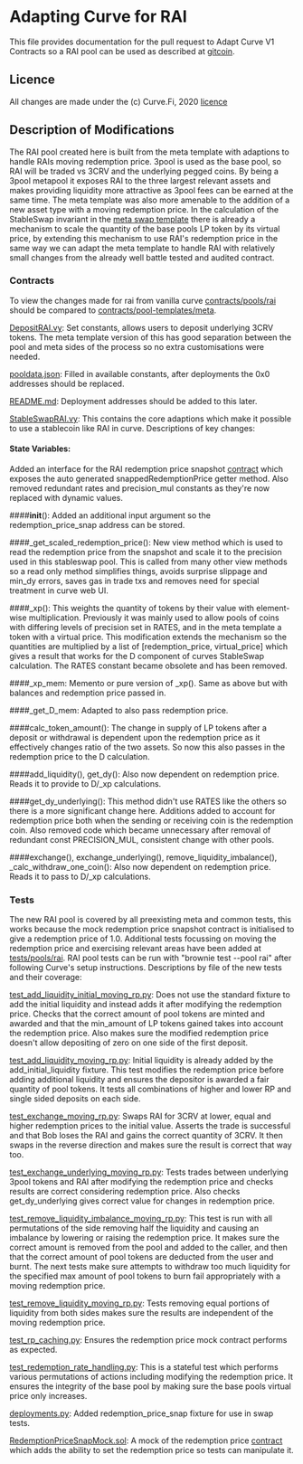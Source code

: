 # Adapting Curve for RAI

This file provides documentation for the pull request to Adapt Curve V1 Contracts so a RAI pool can be used as described
at [gitcoin](https://gitcoin.co/issue/reflexer-labs/curve-contract/1/100026434).

## Licence

All changes are made under the (c) Curve.Fi, 2020 [licence](LICENSE)

## Description of Modifications

The RAI pool created here is built from the meta template with adaptions to handle RAIs moving redemption
price. 3pool is used as the base pool, so RAI will be traded vs 3CRV and the underlying pegged coins. By being a 3pool
metapool it exposes RAI to the three largest relevant assets and makes providing liquidity more attractive as 3pool fees
can be earned at the same time. The meta template was also more amenable to the addition of a new asset type with a
moving redemption price. In the calculation of the StableSwap invariant in the
[meta swap template](contracts/pool-templates/meta/SwapTemplateMeta.vy) there is already a mechanism to scale the
quantity of the base pools LP token by its virtual price, by extending this mechanism to use RAI's redemption price in
the same way we can adapt the meta template to handle RAI with relatively small changes from the already well battle
tested and audited contract.

### Contracts

To view the changes made for rai from vanilla curve [contracts/pools/rai](contracts/pools/rai) should be compared to
[contracts/pool-templates/meta](contracts/pool-templates/meta).

[DepositRAI.vy](contracts/pools/rai/DepositRAI.vy): Set constants, allows users to deposit underlying 3CRV tokens. The
meta template version of this has good separation between the pool and meta sides of the process so no extra
customisations were needed.

[pooldata.json](contracts/pool-templates/meta/pooldata.json): Filled in available constants, after deployments the 0x0
addresses should be replaced.

[README.md](contracts/pools/rai/README.md): Deployment addresses should be added to this later.

[StableSwapRAI.vy](contracts/pools/rai/StableSwapRAI.vy): This contains the core adaptions which make it possible to
use a stablecoin like RAI in curve. Descriptions of key changes:

#### State Variables:
Added an interface for the RAI redemption price snapshot 
[contract](https://github.com/reflexer-labs/geb-redemption-price-snap/blob/master/src/RedemptionPriceSnap.sol) which
exposes the auto generated snappedRedemptionPrice getter method. Also removed redundant rates and precision_mul 
constants as they're now replaced with dynamic values.

####__init__():
Added an additional input argument so the redemption_price_snap address can be stored.

####_get_scaled_redemption_price(): 
New view method which is used to read the redemption price from the snapshot and scale it to the precision used in this
stableswap pool. This is called from many other view methods so a read only method simplifies things, avoids surprise
slippage and min_dy errors, saves gas in trade txs and removes need for special treatment in curve web UI.

####_xp():
This weights the quantity of tokens by their value with element-wise multiplication. Previously it was mainly used to
allow pools of coins with differing levels of precision set in RATES, and in the meta template a token with a virtual
price. This modification extends the mechanism so the quantities are multiplied by a list of 
[redemption_price, virtual_price] which gives a result that works for the D component of curves StableSwap calculation.
The RATES constant became obsolete and has been removed.

####_xp_mem:
Memento or pure version of _xp(). Same as above but with balances and redemption price passed in.

####_get_D_mem:
Adapted to also pass redemption price.

####calc_token_amount():
The change in supply of LP tokens after a deposit or withdrawal is dependent upon the redemption price as it effectively
changes ratio of the two assets. So now this also passes in the redemption price to the D calculation.

####add_liquidity(), get_dy():
Also now dependent on redemption price. Reads it to provide to D/_xp calculations.

####get_dy_underlying():
This method didn't use RATES like the others so there is a more significant change here. Additions added to account for 
redemption price both when the sending or receiving coin is the redemption coin. Also removed code which became
unnecessary after removal of redundant const PRECISION_MUL, consistent change with other pools.

####exchange(), exchange_underlying(), remove_liquidity_imbalance(), _calc_withdraw_one_coin():
Also now dependent on redemption price. Reads it to pass to D/_xp calculations.

### Tests

The new RAI pool is covered by all preexisting meta and common tests, this works because the mock redemption price
snapshot contract is initialised to give a redemption price of 1.0. Additional tests focussing on moving the redemption
price and exercising relevant areas have been added at [tests/pools/rai](tests/pools/rai). RAI pool tests can be run
with "brownie test --pool rai" after following Curve's setup instructions. Descriptions by file of the new tests and
their coverage:

[test_add_liquidity_initial_moving_rp.py](tests/pools/rai/unitary/test_add_liquidity_initial_moving_rp.py): Does not
use the standard fixture to add the initial liquidity and instead adds it after modifying the redemption price. Checks
that the correct amount of pool tokens are minted and awarded and that the min_amount of LP tokens gained takes into
account the redemption price. Also makes sure the modified redemption price doesn't allow depositing of zero on one side
of the first deposit.

[test_add_liquidity_moving_rp.py](tests/pools/rai/unitary/test_add_liquidity_moving_rp.py): Initial liquidity is already
added by the add_initial_liquidity fixture. This test modifies the redemption price before adding additional liquidity
and ensures the depositor is awarded a fair quantity of pool tokens. It tests all combinations of higher and lower RP
and single sided deposits on each side.

[test_exchange_moving_rp.py](tests/pools/rai/unitary/test_exchange_moving_rp.py): Swaps RAI for 3CRV at lower, equal and
higher redemption prices to the initial value. Asserts the trade is successful and that Bob loses the RAI and gains the
correct quantity of 3CRV. It then swaps in the reverse direction and makes sure the result is correct that way too.

[test_exchange_underlying_moving_rp.py](tests/pools/rai/unitary/test_exchange_underlying_moving_rp.py): Tests trades
between underlying 3pool tokens and RAI after modifying the redemption price and checks results are correct considering
redemption price. Also checks get_dy_underlying gives correct value for changes in redemption price.

[test_remove_liquidity_imbalance_moving_rp.py](tests/pools/rai/unitary/test_remove_liquidity_imbalance_moving_rp.py):
This test is run with all permutations of the side removing half the liquidity and causing an imbalance by lowering or
raising the redemption price. It makes sure the correct amount is removed from the pool and added to the caller, and
then that the correct amount of pool tokens are deducted from the user and burnt. The next tests make sure attempts to
withdraw too much liquidity for the specified max amount of pool tokens to burn fail appropriately with a moving
redemption price.

[test_remove_liquidity_moving_rp.py](tests/pools/rai/unitary/test_remove_liquidity_moving_rp.py): Tests removing equal
portions of liquidity from both sides makes sure the results are independent of the moving redemption price.

[test_rp_caching.py](tests/pools/rai/unitary/test_rp_caching.py): Ensures the redemption price mock contract performs
as expected.

[test_redemption_rate_handling.py](tests/pools/rai/integration/test_redemption_rate_handling.py): This is a stateful
test which performs various permutations of actions including modifying the redemption price. It ensures the integrity
of the base pool by making sure the base pools virtual price only increases.

[deployments.py](tests/fixtures/deployments.py): Added redemption_price_snap fixture for use in swap tests.

[RedemptionPriceSnapMock.sol](contracts/testing/RedemptionPriceSnapMock.sol): A mock of the redemption price 
[contract](https://github.com/reflexer-labs/geb-redemption-price-snap/blob/master/src/RedemptionPriceSnap.sol) which
adds the ability to set the redemption price so tests can manipulate it.